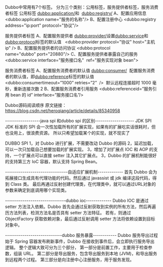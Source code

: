 Dubbo中常用有7个标签。
分为三个类别：公用标签，服务提供者标签，服务消费者标签
公用标签
<dubbo:application/>和  <dubbo:registry/>
A、配置应用信息
<dubbo:application name="服务的名称"/>
B、配置注册中心
<dubbo:registry address="ip:port" protocol="协议"/>

服务提供者标签
A、配置服务提供者
<dubbo:provider/>设置<dubbo:service>和<dubbo:protocol>标签的默认值  
<dubbo:provider protocol="协议" host="主机 ip" />
B、配置服务提供者的访问协议
<dubbo:protocol name="dubbo" port="20880"/>
C、配置服务提供者暴露自己的服务
<dubbo:service interface="服务接口名"  ref="服务实现对象 bean">

服务消费者标签
A、配置服务消费者的默认值
<dubbo:consumer/>  配置服务消费者的默认值，即<dubbo:reference>标签的默认值
<dubbo:consumertimeout=”1000” retries=”2”  />  默认远程连接超时 1000 毫秒，重新连接次数 2
B、配置服务消费者引用服务
<dubbo:referenceid=”服务引用 bean 的 id” interface=”服务接口名”/>

Dubbo源码阅读顺序
原文链接：https://blog.csdn.net/heroqiang/article/details/85340958

------------------java spi 和dubbo spi 的区别--------------------
JDK SPI
JDK 标准的 SPI 会一次性加载所有的扩展实现，如果有的扩展吃实话很耗时，但
也没用上，很浪费资源。
所以只希望加载某个的实现，就不现实了

DUBBO SPI
1，对 Dubbo 进行扩展，不需要改动 Dubbo 的源码
2，延迟加载，可以一次只加载自己想要加载的扩展实现。
3，增加了对扩展点 IOC 和 AOP 的支持，一个扩展点可以直接 setter 注入其它扩展点。
3，Dubbo 的扩展机制能很好的支持第三方 IoC 容器，默认支持 Spring Bean。

--------------------------------自适应扩展机制-------------
首先 Dubbo 会为拓展接口生成具有代理功能的代码。然后通过 javassist 或 jdk 编译这段代码，得到 Class 类。
最后再通过反射创建代理类，在代理类中，就可以通过URL对象的参数来确定到底调用哪个实现类。

-------------------------------dubbo ioc-------------
Dubbo IOC 是通过 setter 方法注入依赖。Dubbo 首先会通过反射获取到实例的所有方法，然后再遍历方法列表，检测方法名是否具有 setter 方法特征。
若有，则通过 ObjectFactory 获取依赖对象，最后通过反射调用 setter 方法将依赖设置到目标对象中。

-----------------------------dubbo 服务暴露------------
Dubbo 服务导出过程始于 Spring 容器发布刷新事件，Dubbo 在接收到事件后，会立即执行服务导出逻辑。
整个逻辑大致可分为三个部分，
第一部分是前置工作，主要用于检查参数，组装 URL。
第二部分是导出服务，包含导出服务到本地 (JVM)，和导出服务到远程两个过程。
第三部分是向注册中心注册服务，用于服务发现。